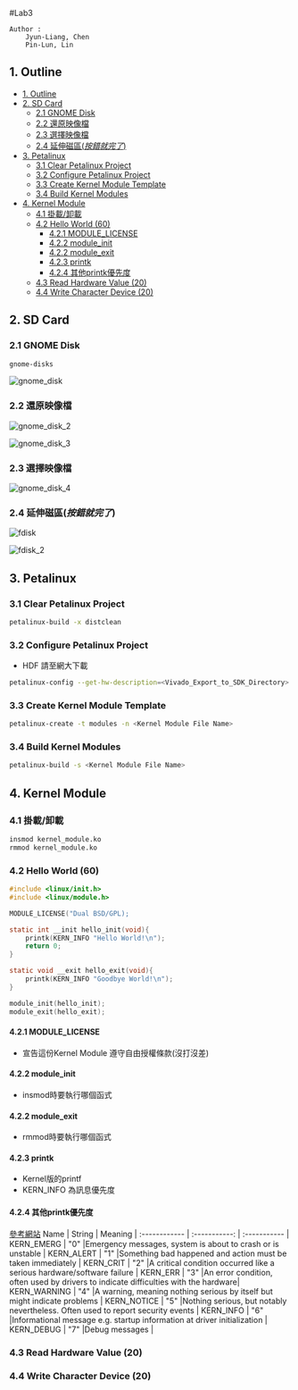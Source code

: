 #Lab3

```
Author : 
    Jyun-Liang, Chen
    Pin-Lun, Lin
```

## 1. Outline
- [1. Outline](#1-outline)
- [2. SD Card](#2-sd-card)
  - [2.1 GNOME Disk](#21-gnome-disk)
  - [2.2 還原映像檔](#22-%e9%82%84%e5%8e%9f%e6%98%a0%e5%83%8f%e6%aa%94)
  - [2.3 選擇映像檔](#23-%e9%81%b8%e6%93%87%e6%98%a0%e5%83%8f%e6%aa%94)
  - [2.4 延伸磁區(*按錯就完了*)](#24-%e5%bb%b6%e4%bc%b8%e7%a3%81%e5%8d%80%e6%8c%89%e9%8c%af%e5%b0%b1%e5%ae%8c%e4%ba%86)
- [3. Petalinux](#3-petalinux)
  - [3.1 Clear Petalinux Project](#31-clear-petalinux-project)
  - [3.2 Configure Petalinux Project](#32-configure-petalinux-project)
  - [3.3 Create Kernel Module Template](#33-create-kernel-module-template)
  - [3.4 Build Kernel Modules](#34-build-kernel-modules)
- [4. Kernel Module](#4-kernel-module)
  - [4.1 掛載/卸載](#41-%e6%8e%9b%e8%bc%89%e5%8d%b8%e8%bc%89)
  - [4.2 Hello World (60)](#42-hello-world-60)
    - [4.2.1 MODULE_LICENSE](#421-modulelicense)
    - [4.2.2 module_init](#422-moduleinit)
    - [4.2.2 module_exit](#422-moduleexit)
    - [4.2.3 printk](#423-printk)
    - [4.2.4 其他printk優先度](#424-%e5%85%b6%e4%bb%96printk%e5%84%aa%e5%85%88%e5%ba%a6)
  - [4.3 Read Hardware Value (20)](#43-read-hardware-value-20)
  - [4.4 Write Character Device (20)](#44-write-character-device-20)


## 2. SD Card

### 2.1 GNOME Disk

```bash
gnome-disks
```

![gnome_disk](./images/Image/gnome_disk.png)

### 2.2 還原映像檔

![gnome_disk_2](./images/Image/gnome_disk_2.png)

![gnome_disk_3](./images/Image/gnome_disk_3.png)


### 2.3 選擇映像檔

![gnome_disk_4](./images/Image/gnome_disk_4.png)

### 2.4 延伸磁區(*按錯就完了*)

![fdisk](images/Image/fdisk.png)

![fdisk_2](images/Image/fdisk_2.png)

## 3. Petalinux

### 3.1 Clear Petalinux Project

```bash
petalinux-build -x distclean
```

### 3.2 Configure Petalinux Project

- HDF 請至網大下載

```bash
petalinux-config --get-hw-description=<Vivado_Export_to_SDK_Directory>
```

### 3.3 Create Kernel Module Template

```bash
petalinux-create -t modules -n <Kernel Module File Name>
```

### 3.4 Build Kernel Modules

```bash
petalinux-build -s <Kernel Module File Name>
```

## 4. Kernel Module

### 4.1 掛載/卸載

```bash
insmod kernel_module.ko
rmmod kernel_module.ko
```

### 4.2 Hello World (60)

```c
#include <linux/init.h>
#include <linux/module.h>

MODULE_LICENSE("Dual BSD/GPL);

static int __init hello_init(void){
    printk(KERN_INFO "Hello World!\n");
    return 0;
}

static void __exit hello_exit(void){
    printk(KERN_INFO "Goodbye World!\n");
}

module_init(hello_init);
module_exit(hello_exit);

```

#### 4.2.1 MODULE_LICENSE
- 宣告這份Kernel Module 遵守自由授權條款(沒打沒差)

#### 4.2.2 module_init
- insmod時要執行哪個函式

#### 4.2.2 module_exit
- rmmod時要執行哪個函式

#### 4.2.3 printk
- Kernel版的printf
- KERN_INFO 為訊息優先度

#### 4.2.4 其他printk優先度
[參考網站](https://elinux.org/Debugging_by_printing)
Name | String | Meaning |
 :------------ | :-----------: | :----------- |
KERN_EMERG    |  "0" |Emergency messages, system is about to crash or is unstable |
KERN_ALERT    |  "1" |Something bad happened and action must be taken immediately |
KERN_CRIT     |  "2" |A critical condition occurred like a serious hardware/software failure |
KERN_ERR      |  "3" |An error condition, often used by drivers to indicate difficulties with the hardware|
KERN_WARNING  |  "4" |A warning, meaning nothing serious by itself but might indicate problems |
KERN_NOTICE   |  "5" |Nothing serious, but notably nevertheless. Often used to report security events |
KERN_INFO     |  "6" |Informational message e.g. startup information at driver initialization |
KERN_DEBUG    |  "7" |Debug messages |


### 4.3 Read Hardware Value (20)




### 4.4 Write Character Device (20)